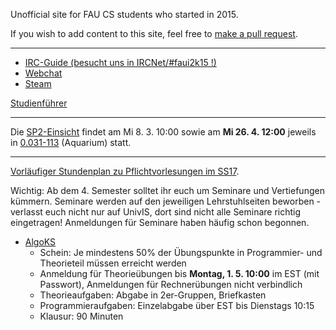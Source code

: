 Unofficial site for FAU CS students who started in 2015.

If you wish to add content to this site, feel free to [make a pull request](https://github.com/yawkat/faui2k15.de).

---

- [IRC-Guide (besucht uns in IRCNet/#faui2k15 !)](https://fsi.cs.fau.de/dw/kontakt/irc)
- [Webchat](http://webchat.ircnet.net/?channels=faui2k15)
- [Steam](http://steamcommunity.com/groups/faui)

[Studienführer](http://www.informatik.fau.de/studium/Studienfuehrer_inf.pdf)

---

Die [SP2-Einsicht](https://www4.cs.fau.de/Lehre/WS16/V_SP2/) findet am Mi 8. 3. 10:00 sowie am **Mi 26. 4. 12:00** jeweils in [0.031-113](https://univis.uni-erlangen.de/prg?search=rooms&name=0.031-113) (Aquarium) statt.

---

[Vorläufiger Stundenplan zu Pflichtvorlesungen im SS17](https://s.yawk.at/Mv11). 

Wichtig: Ab dem 4. Semester solltet ihr euch um Seminare und Vertiefungen kümmern. Seminare werden auf den jeweiligen Lehrstuhlseiten beworben - verlasst euch nicht nur auf UnivIS, dort sind nicht alle Seminare richtig eingetragen! Anmeldungen für Seminare haben häufig schon begonnen.

- [AlgoKS](https://www10.cs.fau.de/de/lehre/bySem/2017s/algoks)
    + Schein: Je mindestens 50% der Übungspunkte in Programmier- und Theorieteil müssen erreicht werden
    + Anmeldung für Theorieübungen bis **Montag, 1. 5. 10:00** im EST (mit Passwort), Anmeldungen für Rechnerübungen nicht verbindlich
    + Theorieaufgaben: Abgabe in 2er-Gruppen, Briefkasten
    + Programmieraufgaben: Einzelabgabe über EST bis Dienstags 10:15
    + Klausur: 90 Minuten
